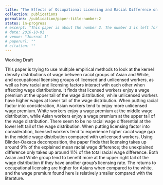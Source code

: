 ```yaml
---
title: "The Effects of Occupational Licensing and Racial Difference on Wages and Wage Distributions"
collection: publications
permalink: /publication/paper-title-number-2
status: in-progress
# excerpt: "This paper is about the number 2. The number 3 is left for future work."
# date: 2010-10-01
# venue: "Journal 1"
# paperurl: ""
# citation: ""
---
```


Working Draft

This paper is trying to use multiple empirical methods to look at the kernel
density distributions of wage between racial groups of Asian and White, and occupational
licensing groups of licensed and unlicensed workers, as well as how racial and licensing
factors interact with each other when affecting wage distributions. It finds that licensed
workers enjoy a wage premium at the upper tail of the wage distribution, while unlicensed
workers have higher wages at lower tail of the wage distribution. When putting racial factor
into consideration, Asian workers tend to enjoy more unlicensed wage premium. White
workers enjoy a wage premium at the middle wage distribution, while Asian workers enjoy a
wage premium at the upper tail of the wage distribution. There seem to be no racial wage
differential at the lower left tail of the wage distribution. When putting licensing factor into
consideration, licensed workers tend to experience higher racial wage gap in the middle wage
distribution compared with unlicensed workers. Using Blinder-Oaxaca decomposition, the paper finds
that licensing takes up around 9% of the explained mean racial wage difference; the
unexplained difference only takes up around 11% of the total racial wage difference. Both
Asian and White group tend to benefit more at the upper right tail of the wage distribution if
they have another group’s licensing rate. The returns to occupational licensing are higher for
Asians when compared to the white, and the wage premium found here is relatively smaller
compared with the literature.
